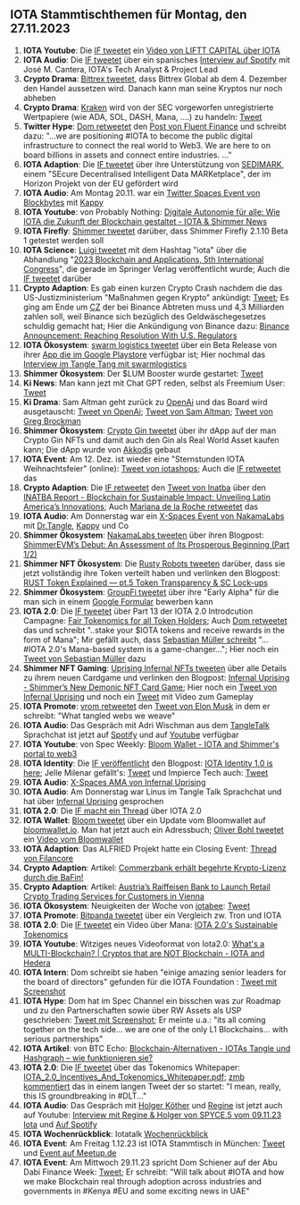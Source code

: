 ## IOTA Stammtischthemen für Montag, den 27.11.2023

1. **IOTA Youtube**: Die [IF tweetet](https://x.com/CapitalLiftt/status/1725633661071147469?s=20) ein [Video von LIFTT CAPITAL über IOTA](https://twitter.com/i/status/1725633661071147469)
2. **IOTA Audio**: Die [IF tweetet](https://x.com/iota/status/1726706989063901297?s=20) über ein spanisches [Interview auf Spotify](https://open.spotify.com/episode/11NBhu8kOvP6BzGQPgMjfX?si=733e8826d1804719&nd=1&dlsi=93bd8c2072fb4166) mit José M. Cantera, IOTA's Tech Analyst & Project Lead
3. **Crypto Drama**: [Bittrex tweetet](https://x.com/BittrexGlobal/status/1726652430673121310?s=20), dass Bittrex Global ab dem 4. Dezember den Handel aussetzen wird. Danach kann man seine Kryptos nur noch abheben
4. **Crypto Drama**: [Kraken](https://twitter.com/krakenfx) wird von der SEC vorgeworfen unregistrierte Wertpapiere (wie ADA, SOL, DASH, Mana, ....) zu handeln: [Tweet](https://x.com/FurkanCCTV/status/1726735822194462760?s=20)
5. **Twitter Hype**: [Dom retweetet](https://x.com/DomSchiener/status/1726869364836589736?s=20) den [Post von Fluent Finance](https://x.com/Fluentinfra/status/1726722106161795524?s=20) und schreibt dazu: "...we are positioning #IOTA to become the public digital infrastructure to connect the real world to Web3. We are here to on board billions in assets and connect entire industries.  ..."
6. **IOTA Adaption**: Die [IF tweetet](https://x.com/iota/status/1726874053871607940?s=20) über ihre Unterstützung von [SEDIMARK](https://twitter.com/sedimark), einem "SEcure Decentralised Intelligent Data MARKetplace", der im Horizon Projekt von der EU gefördert wird
7. **IOTA Audio**: Am Montag 20.11. war ein [Twitter Spaces Event von Blockbytes](https://x.com/blockbytescom/status/1726646709454029036?s=20) mit [Kappy](https://twitter.com/Rob_Daykin)
8.  **IOTA Youtube**: von Probably Nothing: [Digitale Autonomie für alle: Wie IOTA die Zukunft der Blockchain gestaltet - IOTA & Shimmer News](https://www.youtube.com/watch?v=ygakYwevpuM&t=390s)
9. **IOTA Firefly**: [Shimmer tweetet](https://x.com/shimmernet/status/1726969237527294461?s=20) darüber, dass Shimmer Firefly 2.1.10 Beta 1 getestet werden soll
10. **IOTA Science**: [Luigi tweetet](https://x.com/VekkioKonio/status/1726971925350736110?s=20) mit dem Hashtag "iota" über die Abhandlung "[2023 Blockchain and Applications, 5th International Congress](https://link.springer.com/book/10.1007/978-3-031-45155-3)", die gerade im Springer Verlag veröffentlicht wurde; Auch die [IF tweetet](https://x.com/iota/status/1726989025053942259?s=20) darüber
11. **Crypto Adaption**: Es gab einen kurzen Crypto Crash nachdem die das US-Justizministerium "Maßnahmen gegen Krypto" ankündigt: [Tweet](https://x.com/bitcoin2go/status/1726986363512271332?s=20); Es ging am Ende um [CZ](https://twitter.com/cz_binance) der bei Binance Abtreten muss und 4,3 Milliarden zahlen soll, weil Binance sich bezüglich des Geldwäschegesetzes schuldig gemacht hat; Hier die Ankündigung von Binance dazu: [Binance Announcement: Reaching Resolution With U.S. Regulators](https://www.binance.com/en/blog/leadership/binance-announcement-reaching-resolution-with-us-regulators-2904832835382364558?ref=AZTKZ9XS)
12. **IOTA Ökosystem**: [swarm logistics tweetet](https://x.com/SwarmLogistics/status/1727014390862643667?s=20) über ein Beta Release von ihrer [App die im Google Playstore](https://play.google.com/store/apps/details?id=com.swarmlogisticsmytransportone.services.android.navigation.app&gl=DE&pli=1) verfügbar ist; Hier nochmal das [Interview im Tangle Tang mit swarmlogistics](https://www.youtube.com/watch?time_continue=18&v=DsXTIZid0Po&embeds_referring_euri=https%3A%2F%2Ftwitter.com%2F&source_ve_path=Mjg2NjY&feature=emb_logo)
13. **Shimmer Ökosystem**: Der $LUM Booster wurde gestartet: [Tweet](https://x.com/ShimmerSeaDEX/status/1728783798152651079?s=20)
14. **Ki News**: Man kann jezt mit Chat GPT reden, selbst als Freemium User: [Tweet](https://x.com/OpenAI/status/1727065166188274145?s=20)
15. **Ki Drama**: Sam Altman geht zurück zu [OpenAi](https://twitter.com/OpenAI) und das Board wird ausgetauscht: [Tweet vn OpenAi](https://x.com/OpenAI/status/1727206187077370115?s=20); [Tweet von Sam Altman](https://x.com/sama/status/1727207458324848883?s=20); [Tweet von Greg Brockman](https://x.com/gdb/status/1727230819226583113?s=20)
16. **Shimmer Ökosystem**: [Crypto Gin tweetet](https://x.com/Crypto_Gin21/status/1728755732126789774?s=20) über ihr dApp auf der man Crypto Gin NFTs und damit auch den Gin als Real World Asset kaufen kann; Die dApp wurde von [Akkodis](https://twitter.com/akkodis_global) gebaut
17. **IOTA Event**: Am 12. Dez. ist wieder eine "Sternstunden IOTA Weihnachtsfeier" (online): [Tweet von iotashops](https://x.com/iotashop/status/1727266003900383447?s=20); Auch die [IF retweetet](https://x.com/iota/status/1727310146466943090?s=20) das
18. **Crypto Adaption**: Die [IF retweetet](https://x.com/iota/status/1727257160936018219?s=20) den [Tweet von Inatba](https://x.com/INATBA_org/status/1727210860651966618?s=20) über den [INATBA Report - Blockchain for Sustainable Impact: Unveiling Latin America’s Innovations](https://inatba.org/reports/mapping-latams-impactful-initiatives-for-a-sustainable-future/); Auch [Mariana de la Roche retweetet](https://x.com/Marianadlrw/status/1727264169966387411?s=20) das
19. **IOTA Audio**: Am Donnerstag war ein [X-Spaces Event von NakamaLabs](https://twitter.com/i/spaces/1BRJjPDQgdWKw) mit [Dr.Tangle](https://twitter.com/dr_tangle), [Kappy](https://twitter.com/Rob_Daykin) und Co
20. **Shimmer Ökosystem**: [NakamaLabs tweeten](https://x.com/Nakama_Labs/status/1727324779705778681?s=20) über ihren Blogpost: [ShimmerEVM’s Debut: An Assessment of Its Prosperous Beginning (Part 1/2)](https://medium.com/@NakamaLabs/shimmerevms-debut-an-assessment-of-its-prosperous-beginning-part-1-2-bdfd8a4267d4)
21. **Shimmer NFT Ökosystem**: Die [Rusty Robots tweeten](https://x.com/RustyRobotCC/status/1727314973980869000?s=20) darüber, dass sie jetzt vollständig ihre Token verteilt haben und verlinken den Blogpost: [RUST Token Explained — pt.5 Token Transparency & SC Lock-ups](https://medium.com/@RustyRobotCountryClub/rust-token-explained-pt-5-token-transparency-lock-up-6a7b18d7a23e)
22. **Shimmer Ökosystem**: [GroupFi tweetet](https://x.com/groupfi_ai/status/1727907207591923782?s=20) über ihre "Early Alpha" für die man sich in einem [Google Formular](https://docs.google.com/forms/d/e/1FAIpQLScPLx2IIq7bey-L5_IdqblPcc8oN1XlCvuAwna4gLoMSb-8gQ/viewform) bewerben kann
23. **IOTA 2.0**: Die [IF tweetet](https://x.com/iota/status/1727326070553170124?s=20) über Part 13 der IOTA 2.0 Introdcution Campagne: [Fair Tokenomics for all Token Holders](https://blog.iota.org/fair-tokenomics-iota20/); Auch [Dom retweetet](https://x.com/DomSchiener/status/1727339193607635261?s=20) das und schreibt "..stake your $IOTA tokens and receive rewards in the form of Mana"; Mir gefällt auch, dass [Sebastian Müller schreibt](https://x.com/NaitsabesMue/status/1727334106034475467?s=20) "... #IOTA 2.0's Mana-based system is a game-changer..."; Hier noch ein [Tweet von Sebastian Müller](https://x.com/NaitsabesMue/status/1728761340573999352?s=20) dazu
24. **Shimmer NFT Gaming**: [Uprising Infernal NFTs tweeten](https://x.com/InfernalNFTs/status/1727341164574245135?s=20) über alle Details zu ihrem neuen Cardgame und verlinken den Blogpost: [Infernal Uprising - Shimmer’s New Demonic NFT Card Game](https://www.infernaluprising.com/blog/infernal-uprising-project-reveal); Hier noch ein [Tweet von Infernal Uprising](https://x.com/InfernalNFTs/status/1727386460733456750?s=20) und noch ein [Tweet](https://x.com/InfernalNFTs/status/1728398128674447467?s=20) mit Video zum Gameplay
25. **IOTA Promote**: [vrom retweetet](https://x.com/Vrom14286662/status/1727315736170004549?s=20) den [Tweet von Elon Musk](https://x.com/elonmusk/status/1727209030769410319?s=20) in dem er schreibt: "What tangled webs we weave"
26. **IOTA Audio**: Das Gespräch mit Adri Wischman aus dem [TangleTalk](https://twitter.com/tangle_talk) Sprachchat ist jetzt auf [Spotify](https://podcasters.spotify.com/pod/show/tangle-gang/episodes/Interview-mit-Adrian-Wischmann-von-Blockchainlab-vom-02-11-23-IOTA-e2c9c5u/a-aal5iui) und auf [Youtube](https://www.youtube.com/watch?v=ydM3elHOgRw) verfügbar
27. **IOTA Youtube**: von Spec Weekly: [Bloom Wallet - IOTA and Shimmer's portal to web3](https://www.youtube.com/embed/DYx7Kd-LP7I?autoplay=1&auto_play=true)
28. **IOTA Identity**: Die [IF veröffentlicht](https://x.com/iota/status/1727688459232354726?s=20) den Blogpost: [IOTA Identity 1.0 is here](https://blog.iota.org/iota-identity-1-0-is-here/); Jelle Milenar gefällt's: [Tweet](https://x.com/Vrom14286662/status/1728097279251202140?s=20) und Impierce Tech auch: [Tweet](https://x.com/ImpierceTech/status/1728046098403487794?s=20)
29. **IOTA Audio**: [X-Spaces AMA von Infernal Uprising](https://x.com/TangleverseWeb/status/1727751869571711383?s=20)
30. **IOTA Audio**: Am Donnerstag war Linus im Tangle Talk Sprachchat und hat über [Infernal Uprising](https://twitter.com/InfernalNFTs) gesprochen
31. **IOTA 2.0**: Die [IF macht ein Thread](https://x.com/iota/status/1727703592239243347?s=20) über IOTA 2.0
32. **IOTA Wallet**: [Bloom tweetet](https://x.com/bloomwalletio/status/1727759382627147881?s=20) über ein Update vom Bloomwallet auf [bloomwallet.io](https://bloomwallet.io/). Man hat jetzt auch ein Adressbuch; [Oliver Bohl tweetet](https://x.com/bohl_oliver/status/1727784442624692669?s=20) ein [Video vom Bloomwallet](https://www.youtube.com/watch?v=xeNQ8C0Yj1s)
33. **IOTA Adaption**: Das ALFRIED Projekt hatte ein Closing Event: [Thread von Filancore](https://x.com/FilancoreGmbH/status/1727781405281620377?s=20)
34. **Crypto Adaption**: Artikel: [Commerzbank erhält begehrte Krypto-Lizenz durch die BaFin!](https://krypto-x.biz/2023/11/24/commerzbank-erhaelt-begehrte-krypto-lizenz-durch-die-bafin/)
35. **Crypto Adaption**: Artikel: [Austria’s Raiffeisen Bank to Launch Retail Crypto Trading Services for Customers in Vienna](https://www.coinspeaker.com/raiffeisen-bank-retail-crypto-trading/)
36. **IOTA Ökosystem**: Neuigkeiten der Woche von [iotabee](https://twitter.com/iotabee): [Tweet](https://x.com/iotabee/status/1728008581868310716?s=20)
34. **IOTA Promote**: [Bitpanda tweetet](https://x.com/Bitpanda_global/status/1727989687178916276?s=20) über ein Vergleich zw. Tron und IOTA
35. **IOTA 2.0**: Die [IF tweetet](https://x.com/iota/status/1728066008563253424?s=20) ein Video über Mana: [IOTA 2.0's Sustainable Tokenomics](https://www.youtube.com/watch?v=FkHc2OKVofo)
36. **IOTA Youtube**: Witziges neues Videoformat von Iota2.0: [What's a MULTI-Blockchain? | Cryptos that are NOT Blockchain - IOTA and Hedera](https://www.youtube.com/watch?v=eYcaRajll60&t=2s)
37. **IOTA Intern**: Dom schreibt sie haben "einige amazing senior leaders for the board of directors" gefunden für die IOTA Foundation : [Tweet mit Screenshot](https://x.com/IotaPoet/status/1728170213731090774?s=20)
38. **IOTA Hype**: Dom hat im Spec Channel ein bisschen was zur Roadmap und zu den Partnerschaften sowie über RW Assets als USP geschrieben: [Tweet mit Screenshot](https://x.com/Vrom14286662/status/1728319417455636833?s=20); Er meinte u.a.: "its all coming together on the tech side... we are one of the only L1 Blockchains... with serious partnerships"
39. **IOTA Artikel**: von BTC Echo: [Blockchain-Alternativen - IOTAs Tangle und Hashgraph – wie funktionieren sie?](https://www.btc-echo.de/news/iotas-tangle-und-hashgraph-wie-funktionieren-sie-rp1-168238/)
40. **IOTA 2.0**: Die [IF tweetet](https://x.com/iota/status/1728367940930568498?s=20) über das Tokenomics Whitepaper: [IOTA_2.0_Incentives_And_Tokenomics_Whitepaper.pdf](https://files.iota.org/papers/IOTA_2.0_Incentives_And_Tokenomics_Whitepaper.pdf); [zmb kommentiert](https://x.com/z_m_b/status/1728436194055278881?s=20) das in einem langen Tweet der so startet: "I mean, really, this IS groundbreaking in #DLT..."
41. **IOTA Audio**: Das Gespräch mit [Holger Köther](https://twitter.com/HolgerKoether) und [Regine](https://twitter.com/Energine) ist jetzt auch auf Youtube: [Interview mit Regine & Holger von SPYCE.5 vom 09.11.23 Iota](https://www.youtube.com/watch?v=Y-84Vk7dNUU) und [Auf Spotify](https://podcasters.spotify.com/pod/show/tangle-gang/episodes/Interview-mit-Regine--Holger-von-SPYCE-5-vom-09-11-23-Iota-e2cbhis)
42. **IOTA Wochenrückblick**: Iotatalk [Wochenrückblick](https://www.iota-talk.com/index.php?article/344-wochenr%C3%BCckblick-vom-19-bis-25-november-2023/)
43. **IOTA Event**: Am Freitag 1.12.23 ist IOTA Stammtisch in München: [Tweet](https://x.com/IotaMunchen/status/1727003039779987520?s=209) und  [Event auf Meetup.de](https://www.meetup.com/iota-muc/events/297501926/)
44. **IOTA Event**: Am Mittwoch 29.11.23 spricht Dom Schiener auf der Abu Dabi Finance Week: [Tweet](https://x.com/DomSchiener/status/1726606194956214433?s=20); Er schreibt: "Will talk about #IOTA and how we make Blockchain real through adoption across industries and governments in #Kenya #EU and some exciting news in UAE"
